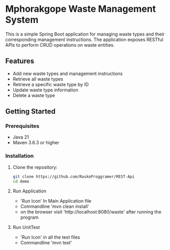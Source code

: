 # Mphorakgope Waste Management System

This is a simple Spring Boot application for managing waste types and their corresponding management instructions. The application exposes RESTful APIs to perform CRUD operations on waste entities.

## Features

- Add new waste types and management instructions
- Retrieve all waste types
- Retrieve a specific waste type by ID
- Update waste type information
- Delete a waste type

## Getting Started

### Prerequisites

- Java 21
- Maven 3.6.3 or higher

### Installation

1. Clone the repository:
   ```bash
   git clone https://github.com/RaskoProggramer/REST-Api
   cd demo
   
2. Run Application
    - 'Run Icon' In Main Application file
    - Commandline 'mvn clean install'
    - on the browser visit 'http://localhost:8080/waste' after running the program

3. Run UnitTest
    - 'Run Icon' in all the test files
    - Commandline 'mvn test'
